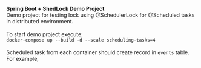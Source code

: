**Spring Boot + ShedLock Demo Project**<br/>
Demo project for testing lock using @SchedulerLock for @Scheduled tasks in distributed environment.<br/><br/>
To start demo project execute:<br/>
`docker-compose up --build -d --scale scheduling-tasks=4`<br/><br/>
Scheduled task from each container should create record in `events` table. For example,<br/>
